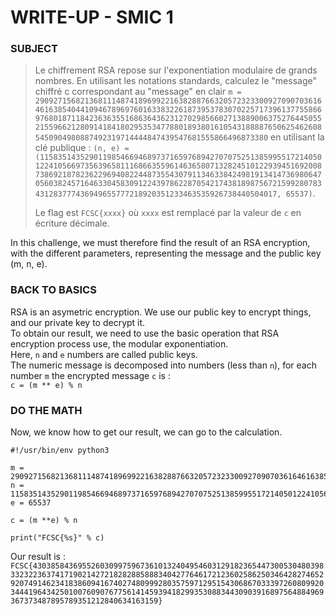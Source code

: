 # WRITE-UP - SMIC 1

### SUBJECT

> Le chiffrement RSA repose sur l'exponentiation modulaire de grands nombres. En utilisant les notations standards, calculez le "message" chiffré c correspondant au "message" en clair `m = 29092715682136811148741896992216382887663205723233009270907036164616385404410946789697601633832261873953783070225717396137755866976801871184236363551686364362312702985660271388900637527644505521559662128091418418029535347788018938016105431888876506254626085450904980887492319714444847439547681555866496873380` en utilisant la clé publique : `(n, e) = (115835143529011985466946897371659768942707075251385995517214050122410566973563965811168663559614636580713282451012293945169200873869218782362296940822448735543079113463384249819134147369806470560382457164633045830912243978622870542174381898756721599280783431283777436949655777218920351233463535926738440504017, 65537)`.
> 
> Le flag est `FCSC{xxxx}` où `xxxx` est remplacé par la valeur de `c` en écriture décimale.  

In this challenge, we must therefore find the result of an RSA encryption, with the different parameters, representing the message and the public key (m, n, e).

### BACK TO BASICS

RSA is an asymetric encryption. We use our public key to encrypt things, and our private key to decrypt it.  
To obtain our result, we need to use the basic operation that RSA encryption process use, the modular exponentiation.  
Here, `n` and `e` numbers are called public keys.  
The numeric message is decomposed into numbers (less than `n`), for each number `m` the encrypted message `c` is :  
`c = (m ** e) % n`  

### DO THE MATH

Now, we know how to get our result, we can go to the calculation.  

```python3
#!/usr/bin/env python3

m = 29092715682136811148741896992216382887663205723233009270907036164616385404410946789697601633832261873953783070225717396137755866976801871184236363551686364362312702985660271388900637527644505521559662128091418418029535347788018938016105431888876506254626085450904980887492319714444847439547681555866496873380
n = 115835143529011985466946897371659768942707075251385995517214050122410566973563965811168663559614636580713282451012293945169200873869218782362296940822448735543079113463384249819134147369806470560382457164633045830912243978622870542174381898756721599280783431283777436949655777218920351233463535926738440504017
e = 65537

c = (m **e) % n

print("FCSC{%s}" % c)
```
Our result is :  
`FCSC{43038584369552603099759673610132404954603129182365447300530480398332322363741719021427218282885888340427764617212360258625034642827465292074914623418386094167402748099928035759712951543068670333972608099203444196434250100760907677561414593941829935308834430903916897564884969367373487895789351212840634163159}`
